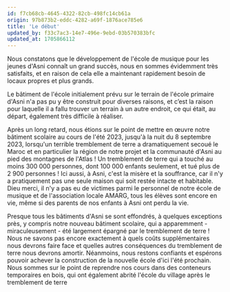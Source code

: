 ```yaml
---
id: f7cb68cb-4645-4322-82cb-498fc14cb61a
origin: 97b873b2-eddc-4282-a69f-1876ace785e6
title: 'Le début'
updated_by: f33c7ac3-14e7-496e-9ebd-03b570383bfc
updated_at: 1705866112
---
```

Nous constatons que le développement de l'école de musique pour les jeunes d'Asni connaît un grand succès, nous en sommes évidemment très satisfaits, et en raison de cela elle a maintenant rapidement besoin de locaux propres et plus grands.

Le bâtiment de l'école initialement prévu sur le terrain de l'école primaire d'Asni n'a pas pu y être construit pour diverses raisons, et c’est la raison pour laquelle il a fallu trouver un terrain à un autre endroit, ce qui était, au départ, également très difficile à réaliser.

Après un long retard, nous étions sur le point de mettre en œuvre notre bâtiment scolaire au cours de l'été 2023, jusqu'à la nuit du 8 septembre 2023, lorsqu'un terrible tremblement de terre a dramatiquement secoué le Maroc et en particulier la région de notre projet et la communauté d'Asni au pied des montagnes de l'Atlas ! Un tremblement de terre qui a touché au moins 300 000 personnes, dont 100 000 enfants seulement, et tué plus de 2 900 personnes ! Ici aussi, à Asni, c'est la misère et la souffrance, car il n'y a pratiquement pas une seule maison qui soit restée intacte et habitable. Dieu merci, il n'y a pas eu de victimes parmi le personnel de notre école de musique et de l'association locale AMARG, tous les élèves sont encore en vie, même si des parents de nos enfants à Asni ont perdu la vie.

Presque tous les bâtiments d'Asni se sont effondrés, à quelques exceptions près, y compris notre nouveau bâtiment scolaire, qui a apparemment - miraculeusement - été largement épargné par le tremblement de terre ! Nous ne savons pas encore exactement à quels coûts supplémentaires nous devrons faire face et quelles autres conséquences du tremblement de terre nous devrons amortir. Néanmoins, nous restons confiants et espérons pouvoir achever la construction de la nouvelle école d'ici l'été prochain. Nous sommes sur le point de reprendre nos cours dans des conteneurs temporaires en bois, qui ont également abrité l'école du village après le tremblement de terre